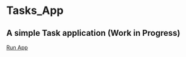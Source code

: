 # Tasks_App
 ## A simple Task application (Work in Progress)
 <a href="https://nicolasfune.github.io/Tasks_App/" target="_blank">Run App</a>
